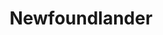 ---
title: Newfoundlander
crosslinks:
- livven
- aww
- pics
- newfoundland
- StJohnsNL
- reactivedogs
- newf
- all
- Blep
- AskVet
---